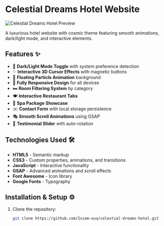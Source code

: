 # Celestial Dreams Hotel Website

![Celestial Dreams Hotel Preview](https://images.unsplash.com/photo-1566073771259-6a8506099945?ixlib=rb-4.0.3&ixid=M3wxMjA3fDB8MHxwaG90by1wYWdlfHx8fGVufDB8fHx8fA%3D%3D&auto=format&fit=crop&w=1470&q=80)

A luxurious hotel website with cosmic theme featuring smooth animations, dark/light mode, and interactive elements.

## Features ✨

- 🌙 **Dark/Light Mode Toggle** with system preference detection
- ✨ **Interactive 3D Cursor Effects** with magnetic buttons
- 🌌 **Floating Particle Animation** background
- 📱 **Fully Responsive Design** for all devices
- 🛏️ **Room Filtering System** by category
- 🍽️ **Interactive Restaurant Tabs**
- 🧖 **Spa Package Showcase**
- ✉️ **Contact Form** with local storage persistence
- 🎭 **Smooth Scroll Animations** using GSAP
- 🏨 **Testimonial Slider** with auto-rotation

## Technologies Used 🛠️

- **HTML5** - Semantic markup
- **CSS3** - Custom properties, animations, and transitions
- **JavaScript** - Interactive functionality
- **GSAP** - Advanced animations and scroll effects
- **Font Awesome** - Icon library
- **Google Fonts** - Typography

## Installation & Setup ⚙️

1. Clone the repository:
   ```bash
   git clone https://github.com/Issam-oua/celestial-dreams-hotel.git
